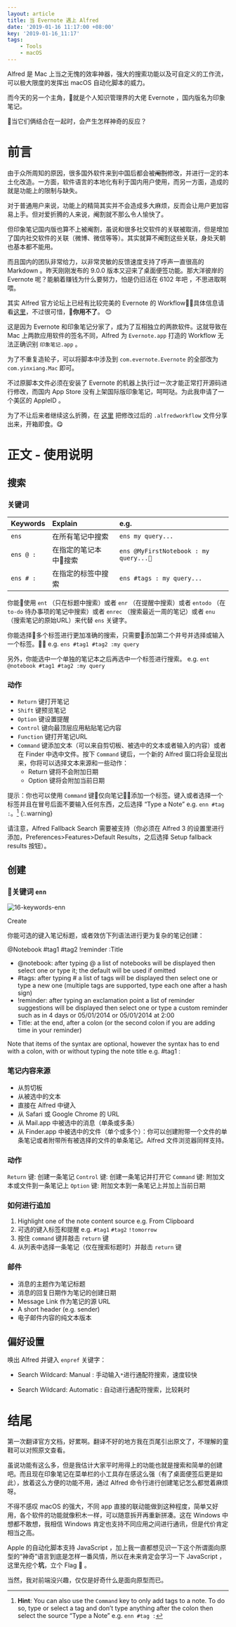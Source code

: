 ```yaml
---
layout: article
title: 当 Evernote 遇上 Alfred
date: '2019-01-16 11:17:00 +08:00'
key: '2019-01-16_11:17'
tags:
    - Tools
    - macOS
---
```


Alfred 是 Mac 上当之无愧的效率神器，强大的搜索功能以及可自定义的工作流，可以极大限度的发挥出 macOS 自动化脚本的威力。

而今天的另一个主角，就是个人知识管理界的大佬 Evernote ，国内版名为印象笔记。

当它们俩结合在一起时，会产生怎样神奇的反应？

<!--more-->

# 前言

由于众所周知的原因，很多国外软件来到中国后都会被~~阉割~~修改，并进行一定的本土化改造。一方面，软件语言的本地化有利于国内用户使用，而另一方面，造成的就是功能上的限制与缺失。

对于普通用户来说，功能上的精简其实并不会造成多大麻烦，反而会让用户更加容易上手。但对爱折腾的人来说，阉割就不那么令人愉快了。

但印象笔记国内版也算不上被阉割，虽说和很多社交软件的关联被取消，但是增加了国内社交软件的关联（微博、微信等等）。其实就算不阉割这些关联，身处天朝也基本都不能用。

而且国内的团队非常给力，以非常灵敏的反馈速度支持了呼声一直很高的 Markdown 。昨天刚刚发布的 9.0.0 版本又迎来了桌面便签功能。那大洋彼岸的 Evernote 呢？能躺着赚钱为什么要努力，怕是仍旧活在 6102 年吧 ，不思进取啊喂。

其实 Alfred 官方论坛上已经有比较完美的 Evernote 的 Workflow，具体信息请看[这里](https://www.alfredforum.com/topic/840-evernote-workflow-9-beta-3/)，不过很可惜，**你用不了**。 😊

这是因为 Evernote 和印象笔记分家了，成为了互相独立的两款软件。这就导致在 Mac 上两款应用软件的签名不同，Alfred 为 `Evernote.app` 打造的 Workflow 无法正确识别 `印象笔记.app` 。

为了不重复造轮子，可以将脚本中涉及到 `com.evernote.Evernote` 的全部改为 `com.yinxiang.Mac` 即可。

不过原脚本文件必须在安装了 Evernote 的机器上执行过一次才能正常打开源码进行修改，而国内 App Store 没有上架国际版印象笔记，呵呵哒。为此我申请了一个美区的 AppleID 。

为了不让后来者继续这么折腾，在 [这里](/assets/files/yinxiang.alfredworkflow) 把修改过后的 `.alfredworkflow` 文件分享出来，开箱即食。😋

# 正文 - 使用说明

## 搜索

### 关键词

| Keywords       | Explain        | e.g.     |
| :------------- | :------------- | :------------- |
| `ens`          | 在所有笔记中搜索  | `ens my query...` |
|`ens @ :`       | 在指定的笔记本中搜索 |`ens @MyFirstNotebook : my query...` |
|`ens # :`   |在指定的标签中搜索  |`ens #tags : my query...` |

你能使用 `ent` （只在标题中搜索）或者 `enr` （在提醒中搜索）或者 `entodo` （在 `to-do` 待办事项的笔记中搜索）或者 `enrec` （搜索最近一周的笔记）或者 `enu` （搜索笔记的原始URL）来代替 `ens` 关键字。

你能选择多个标签进行更加准确的搜索，只需要添加第二个井号并选择或输入一个标签。
e.g. `ens #tag1 #tag2 :my query`

另外，你能选中一个单独的笔记本之后再选中一个标签进行搜索。
e.g. `ent @notebook #tag1 #tag2 :my query`

### 动作

- `Return` 键打开笔记
- `Shift` 键预览笔记
- `Option` 键设置提醒
- `Control` 键向最顶层应用粘贴笔记内容
- `Function` 键打开笔记URL
- `Command` 键添加文本（可以来自剪切板、被选中的文本或者输入的内容）或者在 Finder 中选中文件。按下 `Command` 键后，一个新的 Alfred 窗口将会呈现出来，你将可以选择文本来源和一些动作：
  - Return 键将不会附加日期
  - Option 键将会附加当前日期

提示：你也可以使用 `Command` 键仅向笔记添加一个标签。键入或者选择一个标签并且在冒号后面不要输入任何东西，之后选择 “Type a Note” e.g. `enn #tag :`。[^1]
{:.warning}

[^1]: **Hint**: You can also use the `Command` key to only add tags to a note. To do so, type or select a tag and don’t type anything after the colon then select the source “Type a Note” e.g. `enn #tag :`

请注意，Alfred Fallback Search 需要被支持（你必须在 Alfred 3 的设置里进行添加，Preferences>Features>Default Results，之后选择 Setup fallback results 按钮）。

## 创建

### 关键词 `enn`

![16-keywords-enn](/images/2019/01/16-keywords-enn.png)

Create

你能可选的键入笔记标题，或者效仿下列语法进行更为复杂的笔记创建：

@Notebook #tag1 #tag2 !reminder :Title

- @notebook: after typing @ a list of notebooks will be displayed then select one or type it; the default will be used if omitted
- #tags: after typing # a list of tags will be displayed then select one or type a new one (multiple tags are supported, type each one after a hash sign)
- !reminder: after typing an exclamation point a list of reminder suggestions will be displayed then select one or type a custom reminder such as in 4 days or
05/01/2014 or 05/01/2014 at 2:00
- Title: at the end, after a colon (or the second colon if you are adding time in your reminder)

Note that items of the syntax are optional, however the syntax has to end with a colon, with or without typing the note title e.g. #tag1 :

### 笔记内容来源

- 从剪切板
- 从被选中的文本
- 直接在 Alfred 中键入
- 从 Safari 或 Google Chrome 的 URL
- 从 Mail.app 中被选中的消息（单条或多条）
- 从 Finder.app 中被选中的文件（单个或多个）：你可以创建附带一个文件的单条笔记或者附带所有被选择的文件的单条笔记。Alfred 文件浏览器同样支持。

### 动作

`Return` 键: 创建一条笔记
`Control` 键: 创建一条笔记并打开它
`Command` 键: 附加文本或文件到一条笔记上
`Option` 键: 附加文本到一条笔记上并加上当前日期

### 如何进行追加

1. Highlight one of the note content source e.g. From Clipboard
1. 可选的键入标签和提醒 e.g. `#tag1` `#tag2` `!tomorrow`
1. 按住 `command` 键并敲击 `return` 键
1. 从列表中选择一条笔记（仅在搜索标题时）并敲击 `return` 键

### 邮件

- 消息的主题作为笔记标题
- 消息的回复日期作为笔记的创建日期
- Message Link 作为笔记的源 URL
- A short header (e.g. sender)
- 电子邮件内容的纯文本版本

## 偏好设置

唤出 Alfred 并键入 `enpref` 关键字：

- Search Wildcard: Manual
: 手动输入`*`进行通配符搜索，速度较快

- Search Wildcard: Automatic
: 自动进行通配符搜索，比较耗时

# 结尾

第一次翻译官方文档，好累啊。翻译不好的地方我在页尾引出原文了，不理解的童鞋可以对照原文查看。

虽说功能有这么多，但是我估计大家平时用得上的功能也就是搜索和简单的创建吧。而且现在印象笔记在菜单栏的小工具存在感这么强（有了桌面便签后更是如此），放着这么方便的功能不用，通过 Alfred 命令行进行创建笔记怎么都觉着麻烦呀。

不得不感叹 macOS 的强大，不同 app 直接的联动能做到这种程度，简单又好用，各个软件的功能就像积木一样，可以随意拆开再重新拼凑。这在 Windows 中想都不敢想，我相信 Windows 肯定也支持不同应用之间进行通讯，但是代价肯定相当之高。

Apple 的自动化脚本支持 JavaScript ，加上我一直都想见识一下这个所谓面向原型的“神奇”语言到底是怎样一番风情，所以在未来肯定会学习一下 JavaScript ，这里先挖个**坑**，立个 Flag 🚩 。

当然，我对前端没兴趣，仅仅是好奇什么是面向原型而已。
